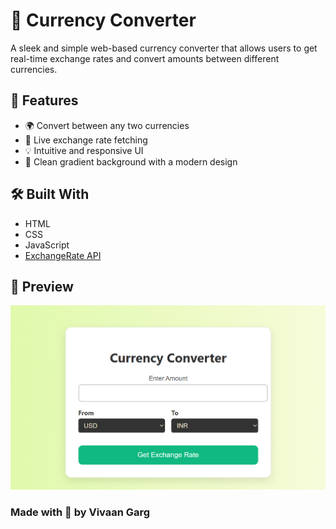 # 💱 Currency Converter

A sleek and simple web-based currency converter that allows users to get real-time exchange rates and convert amounts between different currencies.

## 🚀 Features

- 🌍 Convert between any two currencies
- 🔄 Live exchange rate fetching
- 💡 Intuitive and responsive UI
- 🎨 Clean gradient background with a modern design

## 🛠️ Built With

- HTML
- CSS
- JavaScript
- [ExchangeRate API](https://www.exchangerate-api.com/)

## 📸 Preview

![Screenshot](./Screenshot.png)

###  Made with 💚 by **Vivaan Garg**

